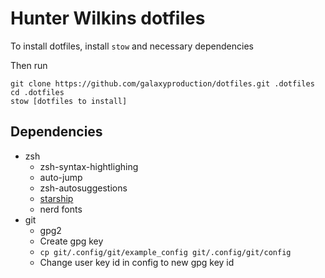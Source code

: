 # Hunter Wilkins dotfiles
To install dotfiles, install `stow` and necessary dependencies

Then run
```
git clone https://github.com/galaxyproduction/dotfiles.git .dotfiles
cd .dotfiles
stow [dotfiles to install]
```
## Dependencies
- zsh
    - zsh-syntax-hightlighing
    - auto-jump
    - zsh-autosuggestions
    - [starship](https://starship.rs/)
    - nerd fonts
- git
    - gpg2
    - Create gpg key
    - `cp git/.config/git/example_config git/.config/git/config`
    - Change user key id in config to new gpg key id